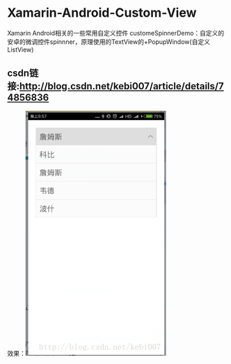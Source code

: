 ﻿# Xamarin-Android-Custom-View
Xamarin Android相关的一些常用自定义控件
customeSpinnerDemo：自定义的安卓的微调控件spinnner，原理使用的TextView的+PopupWindow(自定义ListView)
## csdn链接:http://blog.csdn.net/kebi007/article/details/74856836
效果：![image](https://github.com/MaChuZhang/Xamarin-Android-Custom-View/blob/master/customSpinnerDemo/screen/20170714220228485.png)
